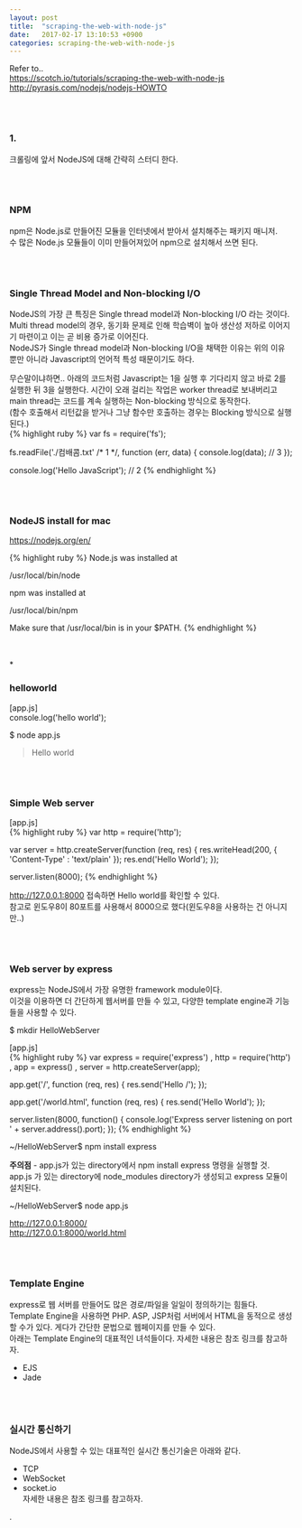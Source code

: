 ```yaml
---
layout: post
title:  "scraping-the-web-with-node-js"
date:   2017-02-17 13:10:53 +0900
categories: scraping-the-web-with-node-js
---
```



Refer to..  
https://scotch.io/tutorials/scraping-the-web-with-node-js  
http://pyrasis.com/nodejs/nodejs-HOWTO  

<br><br>

### 1.  
크롤링에 앞서 NodeJS에 대해 간략히 스터디 한다.

<br><br>

### NPM  
npm은 Node.js로 만들어진 모듈을 인터넷에서 받아서 설치해주는 패키지 매니저.  
수 많은 Node.js 모듈들이 이미 만들어져있어 npm으로 설치해서 쓰면 된다.  

<br><br>

### Single Thread Model and Non-blocking I/O  
NodeJS의 가장 큰 특징은 Single thread model과 Non-blocking I/O 라는 것이다.  
Multi thread model의 경우, 동기화 문제로 인해 학습벽이 높아 생산성 저하로 이어지기 마련이고 이는 곧 비용 증가로 이어진다.  
NodeJS가 Single thread model과 Non-blocking I/O을 채택한 이유는 위의 이유 뿐만 아니라 Javascript의 언어적 특성 때문이기도 하다.  

무슨말이냐하면.. 아래의 코드처럼 Javascript는 1을 실행 후 기다리지 않고 바로 2를 실행한 뒤 3을 실행한다.
시간이 오래 걸리는 작업은 worker thread로 보내버리고 main thread는 코드를 계속 실행하는 Non-blocking 방식으로 동작한다.  
(함수 호출해서 리턴값을 받거나 그냥 함수만 호출하는 경우는 Blocking 방식으로 실행된다.)  
{% highlight ruby %}
var fs = require('fs');

fs.readFile('./컴배콤.txt' /* 1 */, function (err, data) {
  console.log(data); // 3
});

console.log('Hello JavaScript'); // 2
{% endhighlight %}

<br><br>

### NodeJS install for mac
https://nodejs.org/en/  

{% highlight ruby %}
Node.js was installed at

   /usr/local/bin/node

npm was installed at

   /usr/local/bin/npm

Make sure that /usr/local/bin is in your $PATH.
{% endhighlight %}

<br><br>*

### helloworld  

[app.js]  
console.log('hello world');  

$ node app.js  
> Hello world  

<br><br>

### Simple Web server  

[app.js]  
{% highlight ruby %}
var http = require('http');

var server = http.createServer(function (req, res) {
  res.writeHead(200, { 'Content-Type' : 'text/plain' });
  res.end('Hello World');
});

server.listen(8000);
{% endhighlight %}

http://127.0.0.1:8000 접속하면 Hello world를 확인할 수 있다.  
참고로 윈도우8이 80포트를 사용해서 8000으로 했다(윈도우8을 사용하는 건 아니지만..)  

<br><br>

### Web server by express  

express는 NodeJS에서 가장 유명한 framework module이다.  
이것을 이용하면 더 간단하게 웹서버를 만들 수 있고, 다양한 template engine과 기능들을 사용할 수 있다.  

$ mkdir HelloWebServer  

[app.js]  
{% highlight ruby %}
var express = require('express')
  , http = require('http')
  , app = express()
  , server = http.createServer(app);

app.get('/', function (req, res) {
  res.send('Hello /');
});

app.get('/world.html', function (req, res) {
  res.send('Hello World');
});

server.listen(8000, function() {
  console.log('Express server listening on port ' + server.address().port);
});
{% endhighlight %}

~/HelloWebServer$ npm install express  

**주의점** - app.js가 있는 directory에서 npm install express 명령을 실행할 것.  
app.js 가 있는 directory에 node_modules directory가 생성되고 express 모듈이 설치된다.  


~/HelloWebServer$ node app.js  

http://127.0.0.1:8000/    
http://127.0.0.1:8000/world.html  

<br><br>

### Template Engine  

express로 웹 서버를 만들어도 많은 경로/파일을 일일이 정의하기는 힘들다. Template Engine을 사용하면 PHP. ASP, JSP처럼 서버에서 HTML을 동적으로 생성할 수가 있다. 게다가 간단한 문법으로 웹페이지를 만들 수 있다.  
아래는 Template Engine의 대표적인 녀석들이다. 자세한 내용은 참조 링크를 참고하자.  
- EJS  
- Jade  

<br><br>

### 실시간 통신하기  

NodeJS에서 사용할 수 있는 대표적인 실시간 통신기술은 아래와 같다.  
- TCP  
- WebSocket  
- socket.io  
자세한 내용은 참조 링크를 참고하자.  































.
